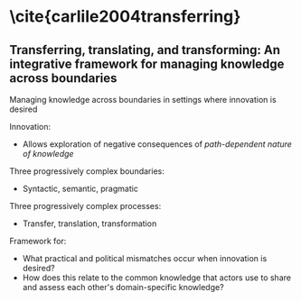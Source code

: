 # \cite{carlile2004transferring}

## Transferring, translating, and transforming: An integrative framework for managing knowledge across boundaries

Managing knowledge across boundaries in settings where innovation is desired

Innovation:
- Allows exploration of negative consequences of *path-dependent nature of knowledge*

Three progressively complex boundaries:
- Syntactic, semantic, pragmatic

Three progressively complex processes:
- Transfer, translation, transformation

Framework for:
- What practical and political mismatches occur when innovation is desired?
- How does this relate to the common knowledge that actors use to share and assess each other's domain-specific knowledge?
